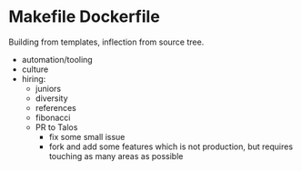 # Makefile Dockerfile

Building from templates, inflection from source tree.

* automation/tooling
* culture
* hiring:
  * juniors
  * diversity
  * references
  * fibonacci
  * PR to Talos
    * fix some small issue
    * fork and add some features which is not production, but requires touching as many areas as possible
